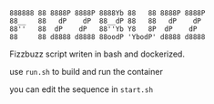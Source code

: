 ```
888888 88 8888P 8888P 8888Yb 88   88 8888P 8888P 
88__   88   dP    dP  88__dP 88   88   dP    dP
88''   88  dP    dP   88''Yb Y8   8P  dP    dP
88     88 d8888 d8888 88oodP 'YbodP' d8888 d8888
```

Fizzbuzz script writen in bash and dockerized.

use `run.sh` to build and run the container

you can edit the sequence in `start.sh`